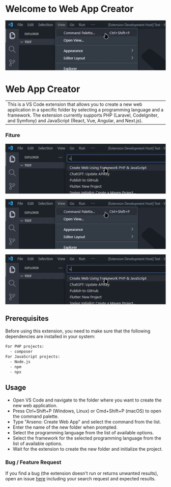 # Welcome to Web App Creator

<p align="center">
  <img src="https://github.com/Arseno11/Extention-VSCode/blob/main/assets/1.gif?raw=true" alt="Open">
</p>

# Web App Creator
<table>
<tr>
<td>
  This is a VS Code extension that allows you to create a new web application in a specific folder by selecting a programming language and a framework.
  The extension currently supports PHP (Laravel, CodeIgniter, and Symfony) and JavaScript (React, Vue, Angular, and Next.js).
</td>
</tr>
</table>


### Fiture

<p align="center">
  <img src="https://github.com/Arseno11/Extention-VSCode/blob/main/assets/2.gif?raw=true" alt="Features">
</p>

![](https://github.com/Arseno11/Extention-VSCode/blob/main/assets/1.gif?raw=true)

![](https://github.com/Arseno11/Extention-VSCode/blob/main/assets/2.gif?raw=true)




## Prerequisites

Before using this extension, you need to make sure that the following dependencies are installed in your system:

    For PHP projects:
      - composer
    For JavaScript projects:
      - Node.js
      - npm
      - npx

<!-- ![](https://iharsh234.github.io/WebApp/images/demo/mobile.png) -->




## Usage

- Open VS Code and navigate to the folder where you want to create the new web application.
- Press Ctrl+Shift+P (Windows, Linux) or Cmd+Shift+P (macOS) to open the command palette.
- Type "Arseno: Create Web App" and select the command from the list.
- Enter the name of the new folder when prompted.
- Select the programming language from the list of available options.
- Select the framework for the selected programming language from the list of available options.
- Wait for the extension to create the new folder and initialize the project.


### Bug / Feature Request

If you find a bug (the extension doesn't run or returns unwanted results), open an issue [here](https://github.com/Arseno11/Extention-VSCode/issues) including your search request and expected results.





